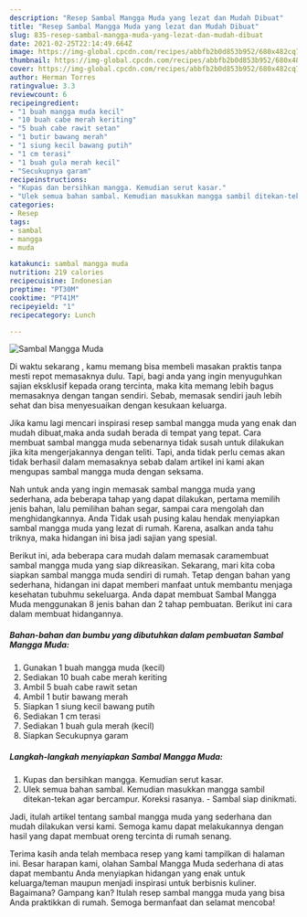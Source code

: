 ```yaml
---
description: "Resep Sambal Mangga Muda yang lezat dan Mudah Dibuat"
title: "Resep Sambal Mangga Muda yang lezat dan Mudah Dibuat"
slug: 835-resep-sambal-mangga-muda-yang-lezat-dan-mudah-dibuat
date: 2021-02-25T22:14:49.664Z
image: https://img-global.cpcdn.com/recipes/abbfb2b0d853b952/680x482cq70/sambal-mangga-muda-foto-resep-utama.jpg
thumbnail: https://img-global.cpcdn.com/recipes/abbfb2b0d853b952/680x482cq70/sambal-mangga-muda-foto-resep-utama.jpg
cover: https://img-global.cpcdn.com/recipes/abbfb2b0d853b952/680x482cq70/sambal-mangga-muda-foto-resep-utama.jpg
author: Herman Torres
ratingvalue: 3.3
reviewcount: 6
recipeingredient:
- "1 buah mangga muda kecil"
- "10 buah cabe merah keriting"
- "5 buah cabe rawit setan"
- "1 butir bawang merah"
- "1 siung kecil bawang putih"
- "1 cm terasi"
- "1 buah gula merah kecil"
- "Secukupnya garam"
recipeinstructions:
- "Kupas dan bersihkan mangga. Kemudian serut kasar."
- "Ulek semua bahan sambal. Kemudian masukkan mangga sambil ditekan-tekan agar bercampur. Koreksi rasanya.  Sambal siap dinikmati."
categories:
- Resep
tags:
- sambal
- mangga
- muda

katakunci: sambal mangga muda 
nutrition: 219 calories
recipecuisine: Indonesian
preptime: "PT30M"
cooktime: "PT41M"
recipeyield: "1"
recipecategory: Lunch

---
```



![Sambal Mangga Muda](https://img-global.cpcdn.com/recipes/abbfb2b0d853b952/680x482cq70/sambal-mangga-muda-foto-resep-utama.jpg)

Di waktu  sekarang , kamu memang bisa membeli masakan praktis tanpa mesti repot memasaknya dulu. Tapi, bagi anda yang ingin menyuguhkan sajian eksklusif kepada orang tercinta, maka kita memang lebih bagus memasaknya dengan tangan sendiri. Sebab, memasak sendiri jauh lebih sehat dan bisa menyesuaikan dengan kesukaan keluarga.

Jika kamu lagi mencari inspirasi resep sambal mangga muda yang enak dan mudah dibuat,maka anda sudah berada di tempat yang tepat. Cara membuat sambal mangga muda  sebenarnya tidak susah untuk dilakukan jika kita mengerjakannya dengan teliti. Tapi, anda tidak perlu cemas akan tidak berhasil dalam memasaknya 
sebab dalam artikel ini kami akan mengupas sambal mangga muda dengan seksama.  



Nah untuk anda yang ingin memasak sambal mangga muda yang sederhana, ada beberapa tahap yang dapat dilakukan, pertama memilih jenis bahan, lalu pemilihan bahan segar, sampai cara mengolah dan menghidangkannya. Anda Tidak usah pusing kalau hendak menyiapkan sambal mangga muda yang lezat di rumah. Karena, asalkan anda  tahu triknya, maka hidangan ini bisa jadi sajian yang spesial.

Berikut ini, ada beberapa cara mudah dalam memasak caramembuat sambal mangga muda yang siap dikreasikan. Sekarang, mari kita coba siapkan sambal mangga muda sendiri di rumah. Tetap dengan bahan yang sederhana, hidangan ini dapat memberi manfaat untuk membantu menjaga kesehatan tubuhmu sekeluarga. Anda dapat membuat Sambal Mangga Muda menggunakan 8 jenis bahan dan 2 tahap pembuatan. Berikut ini cara dalam membuat hidangannya.

<!--inarticleads1-->

##### Bahan-bahan dan bumbu yang dibutuhkan dalam pembuatan Sambal Mangga Muda:

1. Gunakan 1 buah mangga muda (kecil)
1. Sediakan 10 buah cabe merah keriting
1. Ambil 5 buah cabe rawit setan
1. Ambil 1 butir bawang merah
1. Siapkan 1 siung kecil bawang putih
1. Sediakan 1 cm terasi
1. Sediakan 1 buah gula merah (kecil)
1. Siapkan Secukupnya garam




<!--inarticleads2-->

##### Langkah-langkah menyiapkan Sambal Mangga Muda:

1. Kupas dan bersihkan mangga. Kemudian serut kasar.
1. Ulek semua bahan sambal. Kemudian masukkan mangga sambil ditekan-tekan agar bercampur. Koreksi rasanya.  - Sambal siap dinikmati.




Jadi, itulah artikel tentang  sambal mangga muda  yang sederhana dan mudah dilakukan versi kami. Semoga kamu dapat melakukannya dengan hasil yang dapat membuat oreng tercinta di rumah senang. 

Terima kasih anda telah membaca resep yang kami tampilkan di halaman ini. Besar harapan kami, olahan  Sambal Mangga Muda sederhana di atas dapat membantu Anda menyiapkan hidangan yang enak untuk keluarga/teman maupun menjadi inspirasi untuk berbisnis kuliner. Bagaimana? Gampang kan? Itulah resep sambal mangga muda yang bisa Anda praktikkan di rumah. Semoga bermanfaat dan selamat mencoba!

